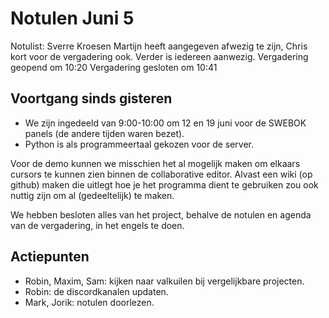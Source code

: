 # Notulen Juni 5
Notulist: Sverre Kroesen
Martijn heeft aangegeven afwezig te zijn, Chris kort voor de vergadering ook. Verder is iedereen aanwezig.
Vergadering geopend om 10:20
Vergadering gesloten om 10:41

## Voortgang sinds gisteren
- We zijn ingedeeld van 9:00-10:00 om 12 en 19 juni voor de SWEBOK panels (de andere tijden waren bezet).
- Python is als programmeertaal gekozen voor de server.

Voor de demo kunnen we misschien het al mogelijk maken om elkaars cursors te kunnen zien binnen de collaborative editor.
Alvast een wiki (op github) maken die uitlegt hoe je het programma dient te gebruiken zou ook nuttig zijn om al (gedeeltelijk) te maken.

We hebben besloten alles van het project, behalve de notulen en agenda van de vergadering, in het engels te doen.

## Actiepunten
- Robin, Maxim, Sam: kijken naar valkuilen bij vergelijkbare projecten.
- Robin: de discordkanalen updaten.
- Mark, Jorik: notulen doorlezen.
